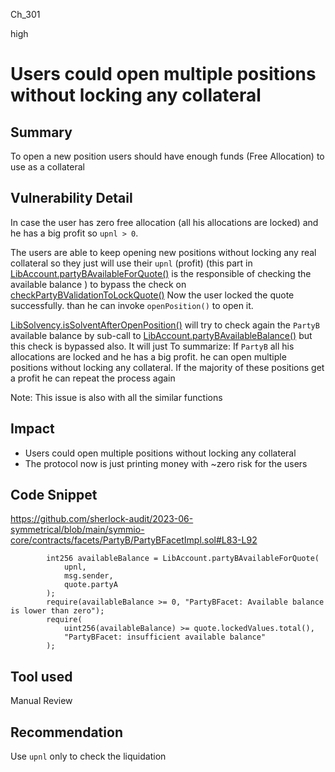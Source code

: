 Ch_301

high

# Users could open multiple positions without locking any collateral

## Summary
To open a new position users should have enough funds (Free Allocation) to use as a collateral 

## Vulnerability Detail
In case the user has zero free allocation (all his allocations are locked) and he has a big profit so `upnl > 0`.

The users are able to keep opening new positions without locking any real collateral so they just will use their `upnl` (profit) (this part in [LibAccount.partyBAvailableForQuote()](https://github.com/sherlock-audit/2023-06-symmetrical/blob/main/symmio-core/contracts/libraries/LibAccount.sol#L88-L103) is the responsible of checking the available balance ) to bypass the check on [checkPartyBValidationToLockQuote()](https://github.com/sherlock-audit/2023-06-symmetrical/blob/main/symmio-core/contracts/facets/PartyB/PartyBFacetImpl.sol#L88-L92)
Now the user locked the quote successfully. than he can invoke `openPosition()` to open it.

[LibSolvency.isSolventAfterOpenPosition()](https://github.com/sherlock-audit/2023-06-symmetrical/blob/main/symmio-core/contracts/libraries/LibSolvency.sol#L15-L97) will try to check again the `PartyB` available balance by sub-call to [LibAccount.partyBAvailableBalance()](https://github.com/sherlock-audit/2023-06-symmetrical/blob/main/symmio-core/contracts/libraries/LibAccount.sol#L118-L130) but this check is bypassed also.
It will just 
To summarize:  If `PartyB` all his allocations are locked and he has a big profit. he can open multiple positions without locking any collateral. If the majority of these positions get a profit he can repeat the process again 



Note:  This issue is also with all the similar functions
 
## Impact
- Users could open multiple positions without locking any collateral
- The protocol now is just printing money with ~zero risk for the users
## Code Snippet
https://github.com/sherlock-audit/2023-06-symmetrical/blob/main/symmio-core/contracts/facets/PartyB/PartyBFacetImpl.sol#L83-L92

```solidity
        int256 availableBalance = LibAccount.partyBAvailableForQuote(
            upnl,
            msg.sender,
            quote.partyA
        );
        require(availableBalance >= 0, "PartyBFacet: Available balance is lower than zero");
        require(
            uint256(availableBalance) >= quote.lockedValues.total(),
            "PartyBFacet: insufficient available balance"
        );
```

## Tool used

Manual Review

## Recommendation
Use `upnl` only to check the liquidation